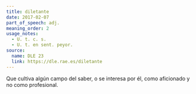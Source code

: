 ```yaml
---
title: diletante
date: 2017-02-07
part_of_speech: adj.
meaning_order: 2
usage_notes:
  - U. t. c. s.
  - U. t. en sent. peyor.
source:
  name: DLE 23
  link: https://dle.rae.es/diletante
---
```


Que cultiva algún campo del saber, o se interesa por él, como aficionado y no como profesional.
